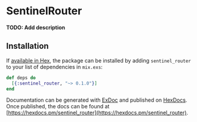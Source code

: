 # SentinelRouter

**TODO: Add description**

## Installation

If [available in Hex](https://hex.pm/docs/publish), the package can be installed
by adding `sentinel_router` to your list of dependencies in `mix.exs`:

```elixir
def deps do
  [{:sentinel_router, "~> 0.1.0"}]
end
```

Documentation can be generated with [ExDoc](https://github.com/elixir-lang/ex_doc)
and published on [HexDocs](https://hexdocs.pm). Once published, the docs can
be found at [https://hexdocs.pm/sentinel_router](https://hexdocs.pm/sentinel_router).


